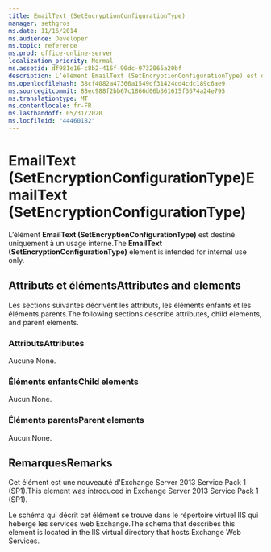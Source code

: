 ```yaml
---
title: EmailText (SetEncryptionConfigurationType)
manager: sethgros
ms.date: 11/16/2014
ms.audience: Developer
ms.topic: reference
ms.prod: office-online-server
localization_priority: Normal
ms.assetid: df981e16-c8b2-416f-90dc-9732065a20bf
description: L’élément EmailText (SetEncryptionConfigurationType) est destiné uniquement à un usage interne.
ms.openlocfilehash: 38cf4082a47366a1549df31424cd4cdc189c6ae9
ms.sourcegitcommit: 88ec988f2bb67c1866d06b361615f3674a24e795
ms.translationtype: MT
ms.contentlocale: fr-FR
ms.lasthandoff: 05/31/2020
ms.locfileid: "44460182"
---
```

# <a name="emailtext-setencryptionconfigurationtype"></a><span data-ttu-id="3b3b6-103">EmailText (SetEncryptionConfigurationType)</span><span class="sxs-lookup"><span data-stu-id="3b3b6-103">EmailText (SetEncryptionConfigurationType)</span></span>

<span data-ttu-id="3b3b6-104">L’élément **EmailText (SetEncryptionConfigurationType)** est destiné uniquement à un usage interne.</span><span class="sxs-lookup"><span data-stu-id="3b3b6-104">The **EmailText (SetEncryptionConfigurationType)** element is intended for internal use only.</span></span> 

## <a name="attributes-and-elements"></a><span data-ttu-id="3b3b6-105">Attributs et éléments</span><span class="sxs-lookup"><span data-stu-id="3b3b6-105">Attributes and elements</span></span>

<span data-ttu-id="3b3b6-106">Les sections suivantes décrivent les attributs, les éléments enfants et les éléments parents.</span><span class="sxs-lookup"><span data-stu-id="3b3b6-106">The following sections describe attributes, child elements, and parent elements.</span></span>
  
### <a name="attributes"></a><span data-ttu-id="3b3b6-107">Attributs</span><span class="sxs-lookup"><span data-stu-id="3b3b6-107">Attributes</span></span>

<span data-ttu-id="3b3b6-108">Aucune.</span><span class="sxs-lookup"><span data-stu-id="3b3b6-108">None.</span></span>
  
### <a name="child-elements"></a><span data-ttu-id="3b3b6-109">Éléments enfants</span><span class="sxs-lookup"><span data-stu-id="3b3b6-109">Child elements</span></span>

<span data-ttu-id="3b3b6-110">Aucun.</span><span class="sxs-lookup"><span data-stu-id="3b3b6-110">None.</span></span>
  
### <a name="parent-elements"></a><span data-ttu-id="3b3b6-111">Éléments parents</span><span class="sxs-lookup"><span data-stu-id="3b3b6-111">Parent elements</span></span>

<span data-ttu-id="3b3b6-112">Aucun.</span><span class="sxs-lookup"><span data-stu-id="3b3b6-112">None.</span></span>
  
## <a name="remarks"></a><span data-ttu-id="3b3b6-113">Remarques</span><span class="sxs-lookup"><span data-stu-id="3b3b6-113">Remarks</span></span>

<span data-ttu-id="3b3b6-114">Cet élément est une nouveauté d'Exchange Server 2013 Service Pack 1 (SP1).</span><span class="sxs-lookup"><span data-stu-id="3b3b6-114">This element was introduced in Exchange Server 2013 Service Pack 1 (SP1).</span></span>
  
<span data-ttu-id="3b3b6-115">Le schéma qui décrit cet élément se trouve dans le répertoire virtuel IIS qui héberge les services web Exchange.</span><span class="sxs-lookup"><span data-stu-id="3b3b6-115">The schema that describes this element is located in the IIS virtual directory that hosts Exchange Web Services.</span></span>
  

